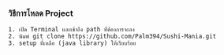 ### วิธีการโหลด Project
	1. เปิด Terminal และเข้าถึง path ที่ต้องการจะลง
	2. พิมพ์ git clone https://github.com/Palm394/Sushi-Mania.git
	3. setup ที่เหลือ (java library) ให้เรียบร้อย


	
